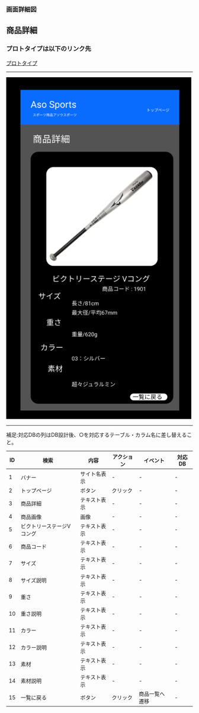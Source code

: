 ### 画面詳細図
## 商品詳細
### プロトタイプは以下のリンク先
[プロトタイプ](https://www.figma.com/file/36DPETfL3dwzP5NjNW1WZQ/Untitled?node-id=0%3A1)
*****
<img src="img/Details.png" width="500">

*****

補足:対応DBの列はDB設計後、○を対応するテーブル・カラム名に差し替えること。


| ID | 検索 | 内容 | アクション | イベント | 対応DB |
|----|-----|-----|---------|--------|-------|
|1|バナー|サイト名表示|-|-|-|
|2|トップページ|ボタン|クリック|-|-|
|3|商品詳細|テキスト表示|-|-|-|
|4|商品画像|画像|-|-|-|
|5|ビクトリーステージVコング|テキスト表示|-|-|-|
|6|商品コード|テキスト表示|-|-|-|
|7|サイズ|テキスト表示|-|-|-|
|8|サイズ説明|テキスト表示|-|-|-|
|9|重さ|テキスト表示|-|-|-|
|10|重さ説明|テキスト表示|-|-|-|
|11|カラー|テキスト表示|-|-|-|
|12|カラー説明|テキスト表示|-|-|-|
|13|素材|テキスト表示|-|-|-|
|14|素材説明|テキスト表示|-|-|-|
|15|一覧に戻る|ボタン|クリック|商品一覧へ遷移|-|
